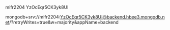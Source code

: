 mifr2204
YzOcEqr5CK3yk8UI

mongodb+srv://mifr2204:YzOcEqr5CK3yk8UI@backend.hbee3.mongodb.net/?retryWrites=true&w=majority&appName=backend